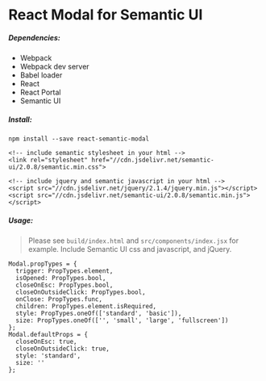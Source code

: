 React Modal for Semantic UI
===========================

##### Dependencies:
- Webpack
- Webpack dev server
- Babel loader
- React
- React Portal
- Semantic UI

##### Install:
    npm install --save react-semantic-modal

    <!-- include semantic stylesheet in your html -->
    <link rel="stylesheet" href="//cdn.jsdelivr.net/semantic-ui/2.0.8/semantic.min.css">

    <!-- include jquery and semantic javascript in your html -->
    <script src="//cdn.jsdelivr.net/jquery/2.1.4/jquery.min.js"></script>
    <script src="//cdn.jsdelivr.net/semantic-ui/2.0.8/semantic.min.js"></script>

##### Usage:
> Please see `build/index.html` and `src/components/index.jsx` for example. Include Semantic UI css and javascript, and jQuery.

    Modal.propTypes = {
      trigger: PropTypes.element,
      isOpened: PropTypes.bool,
      closeOnEsc: PropTypes.bool,
      closeOnOutsideClick: PropTypes.bool,
      onClose: PropTypes.func,
      children: PropTypes.element.isRequired,
      style: PropTypes.oneOf(['standard', 'basic']),
      size: PropTypes.oneOf(['', 'small', 'large', 'fullscreen'])
    };
    Modal.defaultProps = {
      closeOnEsc: true,
      closeOnOutsideClick: true,
      style: 'standard',
      size: ''
    };
